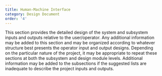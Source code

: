 ```yaml
---
title: Human-Machine Interface
category: Design Document
order: '4'
---
```


This section provides the detailed design of the system and subsystem inputs and outputs relative to the user/operator.  Any additional information may be added to this section and may be organized according to whatever structure best presents the operator input and output designs.  Depending on the particular nature of the project, it may be appropriate to repeat these sections at both the subsystem and design module levels.  Additional information may be added to the subsections if the suggested lists are inadequate to describe the project inputs and outputs.
